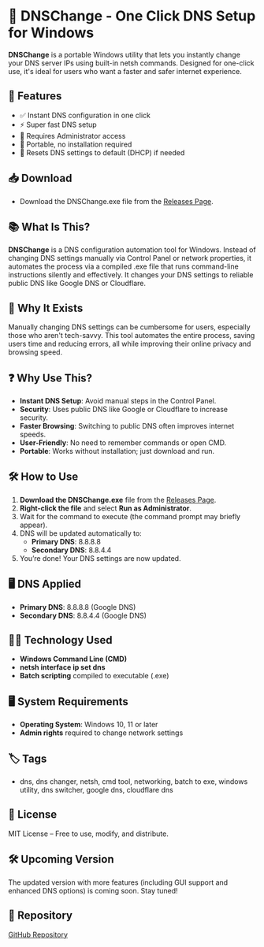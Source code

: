 # 🔧 DNSChange - One Click DNS Setup for Windows

**DNSChange** is a portable Windows utility that lets you instantly change your DNS server IPs using built-in netsh commands. Designed for one-click use, it's ideal for users who want a faster and safer internet experience.

## 🚀 Features
- ✅ Instant DNS configuration in one click
- ⚡ Super fast DNS setup
- 🔐 Requires Administrator access
- 💼 Portable, no installation required
- 🔄 Resets DNS settings to default (DHCP) if needed

## 📥 Download
- Download the DNSChange.exe file from the [Releases Page](Releases).

## 📚 What Is This?

**DNSChange** is a DNS configuration automation tool for Windows. Instead of changing DNS settings manually via Control Panel or network properties, it automates the process via a compiled .exe file that runs command-line instructions silently and effectively. It changes your DNS settings to reliable public DNS like Google DNS or Cloudflare.

## 🎯 Why It Exists

Manually changing DNS settings can be cumbersome for users, especially those who aren't tech-savvy. This tool automates the entire process, saving users time and reducing errors, all while improving their online privacy and browsing speed.

## ❓ Why Use This?

- **Instant DNS Setup**: Avoid manual steps in the Control Panel.
- **Security**: Uses public DNS like Google or Cloudflare to increase security.
- **Faster Browsing**: Switching to public DNS often improves internet speeds.
- **User-Friendly**: No need to remember commands or open CMD.
- **Portable**: Works without installation; just download and run.

## 🛠 How to Use

1. **Download the DNSChange.exe** file from the [Releases Page](Releases).
2. **Right-click the file** and select **Run as Administrator**.
3. Wait for the command to execute (the command prompt may briefly appear).
4. DNS will be updated automatically to:
   - **Primary DNS**: 8.8.8.8
   - **Secondary DNS**: 8.8.4.4
5. You’re done! Your DNS settings are now updated.

## 🖥 DNS Applied
- **Primary DNS**: 8.8.8.8 (Google DNS)
- **Secondary DNS**: 8.8.4.4 (Google DNS)

## 🧑‍💻 Technology Used
- **Windows Command Line (CMD)**
- **netsh interface ip set dns**
- **Batch scripting** compiled to executable (.exe)

## 🖥 System Requirements
- **Operating System**: Windows 10, 11 or later
- **Admin rights** required to change network settings

## 🏷 Tags
- dns, dns changer, netsh, cmd tool, networking, batch to exe, windows utility, dns switcher, google dns, cloudflare dns

## 📝 License

MIT License – Free to use, modify, and distribute.

## 🛠 Upcoming Version

The updated version with more features (including GUI support and enhanced DNS options) is coming soon. Stay tuned!

## 🔗 Repository

[GitHub Repository](https://github.com/shubhamwaghagkmf010/dnschange/releases/tag/dnschange)
